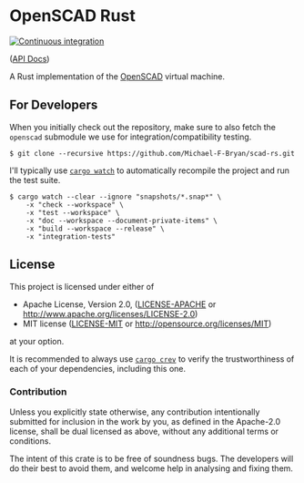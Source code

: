 # OpenSCAD Rust

[![Continuous integration](https://github.com/Michael-F-Bryan/scad-rs/workflows/Continuous%20Integration/badge.svg?branch=main)](https://github.com/Michael-F-Bryan/scad-rs/actions)

([API Docs][api-docs])

A Rust implementation of the [OpenSCAD][scad-website] virtual machine.

## For Developers

When you initially check out the repository, make sure to also fetch the
`openscad` submodule we use for integration/compatibility testing.

```console
$ git clone --recursive https://github.com/Michael-F-Bryan/scad-rs.git
```

I'll typically use [`cargo watch`][cargo-watch] to automatically recompile the
project and run the test suite.

```console
$ cargo watch --clear --ignore "snapshots/*.snap*" \
    -x "check --workspace" \
    -x "test --workspace" \
    -x "doc --workspace --document-private-items" \
    -x "build --workspace --release" \
    -x "integration-tests"
```

## License

This project is licensed under either of

- Apache License, Version 2.0, ([LICENSE-APACHE](./LICENSE-APACHE.md) or
  <http://www.apache.org/licenses/LICENSE-2.0>)
- MIT license ([LICENSE-MIT](./LICENSE-MIT.md) or
   <http://opensource.org/licenses/MIT>)

at your option.

It is recommended to always use [`cargo crev`][crev] to verify the
trustworthiness of each of your dependencies, including this one.

### Contribution

Unless you explicitly state otherwise, any contribution intentionally
submitted for inclusion in the work by you, as defined in the Apache-2.0
license, shall be dual licensed as above, without any additional terms or
conditions.

The intent of this crate is to be free of soundness bugs. The developers will
do their best to avoid them, and welcome help in analysing and fixing them.

[api-docs]: https://michael-f-bryan.github.io/scad-rs
[cargo-watch]: https://crates.io/crates/cargo-watch
[crev]: https://github.com/crev-dev/cargo-crev
[scad-website]: https://openscad.org/
